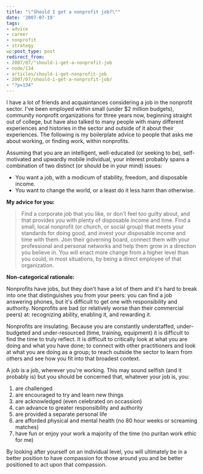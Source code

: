 ```yaml
---
title: "\"Should I get a nonprofit job?\""
date: '2007-07-19'
tags:
- advice
- career
- nonprofit
- strategy
wp:post_type: post
redirect_from:
- 2007/07/"should-i-get-a-nonprofit-job
- node/134
- articles/should-i-get-nonprofit-job
- 2007/07/should-i-get-a-nonprofit-job/
- "?p=134"
---
```


I have a lot of friends and acquaintances considering a job in the nonprofit sector. I've been employed within small (under $2 million budgets), community nonprofit organizations for three years now, beginning straight out of college, but have also talked to many people with many different experiences and histories in the sector and outside of it about their experiences. The following is my boilerplate advice to people that asks me about working, or finding work, within nonprofits.

Assuming that you are an intelligent, well-educated (or seeking to be), self-motivated and upwardly mobile individual, your interest probably spans a combination of two distinct (or should be in your mind) issues:

- You want a job, with a modicum of stability, freedom, and disposable income.
- You want to change the world, or a least do it less harm than otherwise.

**My advice for you:**

>
>
> Find a corporate job that you like, or don't feel too guilty about, and that provides you with plenty of disposable income and time. Find a small, local nonprofit (or church, or social group) that meets your standards for doing good, and invest your disposable income and time with them. Join their governing board, connect them with your professional and personal networks and help them grow in a direction you believe in. You will enact more change from a higher level than you could, in most situations, by being a direct employee of that organization.

**Non-categorical rationale:**

Nonprofits have jobs, but they don't have a lot of them and it's hard to break into one that distinguishes you from your peers: you can find a job answering phones, but it's difficult to get one with responsibility and authority. Nonprofits are bad (or relatively worse than their commercial peers) at: recognizing ability, enabling it, and rewarding it.

Nonprofits are insulating. Because you are constantly understaffed, under-budgeted and under-resourced (time, training, equipment) it is difficult to find the time to truly reflect. It is difficult to critically look at what you are doing and what you have done; to connect with other practitioners and look at what you are doing as a group; to reach outside the sector to learn from others and see how you fit into that broadest context.

A job is a job, wherever you're working. This may sound selfish (and it probably is) but you should be concerned that, whatever your job is, you:

1. are challenged
2. are encouraged to try and learn new things
3. are acknowledged (even celebrated on occassion)
4. can advance to greater responsibility and authority
5. are provided a separate personal life
6. are afforded physical and mental health (no 80 hour weeks or screaming matches)
7. have fun or enjoy your work a majority of the time (no puritan work ethic for me)

By looking after yourself on an individual level, you will ultimately be in a better position to have compassion for those around you and be better positioned to act upon that compassion.
